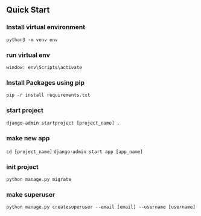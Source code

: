 ## Quick Start

### Install virtual environment
``python3 -m venv env``

### run virtual env
``window: env\Scripts\activate``

### Install Packages using pip
``pip -r install requirements.txt``

### start project
``django-admin startproject [project_name] . ``

### make new app
``cd [project_name]``
``django-admin start app [app_name]``

### init project
``python manage.py migrate``

### make superuser
``python manage.py createsuperuser --email [email] --username [username]``


